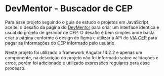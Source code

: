 # DevMentor - Buscador de CEP

Para esse projeto seguindo o guia de estudo e projetos em JavaScript aceitei o desafio da
página do [DevMentor](https://www.devmentor.com.br/desafios/bucador-de-cep) para criar um interface identica e usual
do projeto de gerador de CEP. O desafio é bem simples onde basta criar a página conforme o design do figma e utilizar a API do [VIA CEP](https://viacep.com.br/)
para pegar as informações do CEP informado pelo usuário.

Neste projeto foi utilizado o framework Angular 14.2.2 e apenas um componente, na descrição do projeto não foi informado
sobre validações e erros, porém foi adicionado e utilizado expressões regulares para esse processo.
